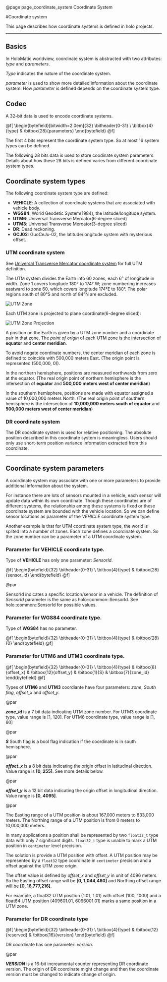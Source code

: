 @page page_coordinate_system Coordinate System

#Coordinate system

This page describes how coordinate systems is defined in holo projects.

---

## Basics

In HoloMatic worldview, coordinate system is abstracted with two attributes: *type* and *parameters*.

*Type* indicates the nature of the coordinate system.

*parameter* is used to show more detailed information about the coordinate system. 
How *parameter* is defined depends on the coordinate system type.

## Codec

A 32-bit data is used to encode coordinate systems.

@f[
\begin{bytefield}[bitwidth=2.0em]{32}
  \bitheader{0-31} \\
  \bitbox{4}{type} & \bitbox{28}{parameters}
\end{bytefield}
@f]

The first 4 bits represent the coordinate system type. So at most 16 system types can be defined.

The following 28 bits data is used to store coodinate system parameters. Details about how these 28 bits is defined 
varies from different coordinate system types.

## Coordinate system types

The following coordinate system type are defined:

- **VEHICLE**: A collection of coordinate systems that are associated with vehicle body. 
- **WGS84**: World Geodetic System(1984), the latitude/longitude system.
- **UTM6**: Universal Transverse Mercator(6-degree sliced)
- **UTM3**: Universal Transverse Mercator(3-degree sliced)
- **DR**: Dead reckoning.
- **GCJ02**: GuoCeJu-02, the latitude/longitude system with mysterious offset.

### UTM coordinate system

See [Universal Transverse Mercator coordinate system](https://en.wikipedia.org/wiki/Universal_Transverse_Mercator_coordinate_system) 
for full UTM definition.

The UTM system divides the Earth into 60 zones, each 6° of longitude in width. 
Zone 1 covers longitude 180° to 174° W; zone numbering increases eastward to zone 60, 
which covers longitude 174°E to 180°. The polar regions south of 80°S and north of 84°N are excluded.

![UTM Zone](Coordinate/EarthSlicing.jpg)

Each UTM zone is projected to plane coordinate(6-degree sliced):

![UTM Zone Projection](Coordinate/UtmZone.jpg)

A position on the Earth is given by a UTM zone number and a coordinate pair in that zone. 
The *point of origin* of each UTM zone is the intersection of **equator** and **center meridian**. 

To avoid negate coordinate numbers, the center meridian of each zone is defined to coincide with 500,000 meters East. 
(The origin point is represented (500,000, 0)). 

In the northern hemisphere, positions are measured northwards from zero at the equator. 
(The real origin point of northern hemisphere is the intersection of **equator** and **500,000 meters west of center meridian**)

In the southern hemisphere, positions are made with equator assigned a value of 10,000,000 meters North. 
(The real origin point of southern hemisphere is the intersection of **10,000,000 meters south of equator** and  **500,000 meters west of center meridian**)

### DR coordinate system

The DR coordinate system is used for relative positioning. The absolute position described in this coordinate system is 
meaningless. Users should only use short-term position variance information extracted from this coordinate.

---

## Coordinate system parameters

A coordinate system may associate with one or more parameters to provide additional information about the system.

For instance there are lots of sensors mounted in a vehicle, each sensor will update data within its own coordinate.
Though these coordinates are of different systems, 
the relationship among these systems is fixed or these coordinate system are bounded with the vehicle location. 
So we can define sensor locations as parameter of the *VEHICLE* coordinate system type.

Another example is that for UTM coordinate system type, the world is splited into a number of zones. 
Each zone defines a coordinate system. So the zone number can be a parameter of a UTM coordinate system.


### Parameter for VEHICLE coordinate type.

Type of **VEHICLE** has only one parameter: *SensorId*.

@f[
\begin{bytefield}{32}
  \bitheader{0-31} \\
  \bitbox{4}{type} & \bitbox{28}{sensor\_id}
\end{bytefield}
@f]

@par

SensorId indicates a specific location/sensor in a vehicle. 
The definition of *SensorId* parameter is the same as holo::common::SensorId. See holo::common::SensorId for possible values.

### Parameter for WGS84 coordinate type.

Type of **WGS84** has no parameter.

@f[
\begin{bytefield}{32}
  \bitheader{0-31} \\
  \bitbox{4}{type} & \bitbox{28}{0}
\end{bytefield}
@f]

### Parameter for UTM6 and UTM3 coordinate type.

@f[
\begin{bytefield}{32}
  \bitheader{0-31} \\
  \bitbox{4}{type} & \bitbox{8}{offset\_x} & \bitbox{12}{offset\_y} & \bitbox{1}{S} & \bitbox{7}{zone\_id}
\end{bytefield}
@f]

Types of **UTM6** and **UTM3** coordiante have four parameters: *zone*, *South flag*, *offset_x* and *offset_y*.

@par

***zone_id*** is a 7 bit data indicating UTM zone number. For UTM3 coordinate type, value range is [1, 120].
For UTM6 coordinate type, value range is [1, 60]

@par

***S*** South flag is a bool flag indication if the coordinate is in south hemisphere.

@par

***offset_x*** is a 8 bit data indicating the origin offset in latitudinal direction. Value range is **[0, 255]**. 
See more details below.

@par

***offset_y*** is a 12 bit data indicating the origin offset in longitudinal direction. Value range is **[0, 4095]**.

@par

The Easting range of a UTM position is about 167,000 meters to 833,000 meters. 
The Northing range of a UTM position is from 0 meters to 10,000,000 meters.

In many applications a position shall be represented by two `float32_t` type data with only 7 significant digits.
`float32_t` type is unable to mark a UTM position in `centimeter` level precision.

The solution is provide a UTM position with offset. 
A UTM position may be represented by a `float32` type coordinate in `centimeter` precision 
and a offset against the UTM zone origin.

The offset value is defined by *offset_x* and *offset_y* in unit of 4096 meters. 
So the Easting offset range will be **[0, 1,044,480]** and Northing offset range will be **[0, 16,777,216]**.


For example, a float32 UTM position (1.01, 1.01) with offset (100, 1000) and 
a float64 UTM position (409601.01, 6096001.01) marks a same position in a UTM zone.


### Parameter for DR coordinate type

@f[
\begin{bytefield}{32}
  \bitheader{0-31} \\
  \bitbox{4}{type} & \bitbox{12}{reserved} & \bitbox{16}{version}
\end{bytefield}
@f]

DR coordinate has one parameter: *version*.

@par

***VERSION*** is a 16-bit increamental counter representing DR coordinate version.
The origin of DR coordinate might change and then the coordinate version must be changed to indicate change of origin.

